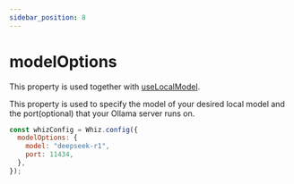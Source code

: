 ```yaml
---
sidebar_position: 8
---
```


# modelOptions

This property is used together with [useLocalModel](./useLocalModel).

This property is used to specify the model of your desired local model and the port(optional) that your Ollama server runs on.

```js
const whizConfig = Whiz.config({
  modelOptions: {
    model: "deepseek-r1",
    port: 11434,
  },
});
```
